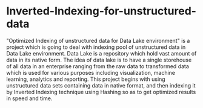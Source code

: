 # Inverted-Indexing-for-unstructured-data
"Optimized Indexing of unstructured data for Data Lake environment" is a project which is going to deal with indexing pool of unstructured data in Data Lake environment. Data Lake is a repository which hold vast amount of data in its native form. The idea of data lake is to have a single storehouse of all data in an enterprise ranging from the raw data to transformed data which is used for various purposes including visualization, machine learning, analytics and reporting. This project begins with using unstructured data sets containing data in native format, and then indexing it by Inverted Indexing technique using Hashing so as to get optimized results in speed and time.
